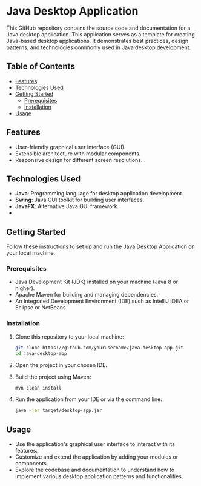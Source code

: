 # Java Desktop Application

This GitHub repository contains the source code and documentation for a Java desktop application. This application serves as a template for creating Java-based desktop applications. It demonstrates best practices, design patterns, and technologies commonly used in Java desktop development.

## Table of Contents

- [Features](#features)
- [Technologies Used](#technologies-used)
- [Getting Started](#getting-started)
  - [Prerequisites](#prerequisites)
  - [Installation](#installation)
- [Usage](#usage)

## Features

- User-friendly graphical user interface (GUI).
- Extensible architecture with modular components.
- Responsive design for different screen resolutions.

## Technologies Used

- **Java**: Programming language for desktop application development.
- **Swing**: Java GUI toolkit for building user interfaces.
- **JavaFX**: Alternative Java GUI framework.
- 
## Getting Started

Follow these instructions to set up and run the Java Desktop Application on your local machine.

### Prerequisites

- Java Development Kit (JDK) installed on your machine (Java 8 or higher).
- Apache Maven for building and managing dependencies.
- An Integrated Development Environment (IDE) such as IntelliJ IDEA or Eclipse or NetBeans.

### Installation

1. Clone this repository to your local machine:

   ```bash
   git clone https://github.com/yourusername/java-desktop-app.git
   cd java-desktop-app
   ```

2. Open the project in your chosen IDE.

3. Build the project using Maven:

   ```bash
   mvn clean install
   ```

4. Run the application from your IDE or via the command line:

   ```bash
   java -jar target/desktop-app.jar
   ```

## Usage

- Use the application's graphical user interface to interact with its features.
- Customize and extend the application by adding your modules or components.
- Explore the codebase and documentation to understand how to implement various desktop application patterns and functionalities.

